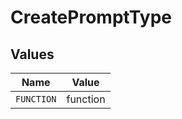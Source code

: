 # CreatePromptType


## Values

| Name       | Value      |
| ---------- | ---------- |
| `FUNCTION` | function   |